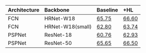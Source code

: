 | Architecture | Backbone         | Baseline                                          | +HL                                           |
|:-------------|:-----------------|:--------------------------------------------------|:----------------------------------------------|
| FCN          | HRNet-W18        | [65.75](fcn-hrnetv2p-w18/baseline.log.json)       | [66.60](fcn-hrnetv2p-w18/ours.log.json)       |
| FCN          | HRNet-W18(small) | [62.80](fcn-hrnetv2p-w18-small/baseline.log.json) | [63.74](fcn-hrnetv2p-w18-small/ours.log.json) |
| PSPNet       | ResNet-18        | [60.76](pspnet-res18/baseline.log.json)           | [62.93](pspnet-res18/ours.log.json)           |
| PSPNet       | ResNet-50        | [65.65](pspnet-res50/baseline.log.json)           | [66.50](pspnet-res50/ours.log.json)           |